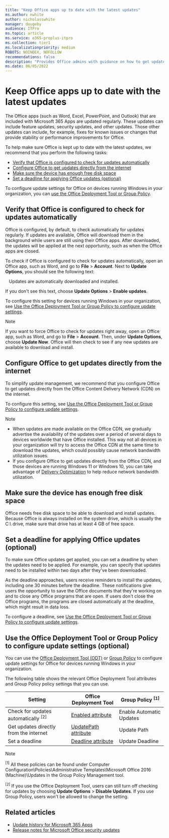 ```yaml
---
title: "Keep Office apps up to date with the latest updates"
ms.author: nwhite
author: nicholasswhite
manager: dougeby
audience: ITPro
ms.topic: article
ms.service: o365-proplus-itpro
ms.collection: tier1
ms.localizationpriority: medium
ROBOTS: NOINDEX, NOFOLLOW
recommendations: false
description: "Provides Office admins with guidance on how to get updates for Microsoft 365 Apps."
ms.date: 06/05/2022
---
```


# Keep Office apps up to date with the latest updates

The Office apps (such as Word, Excel, PowerPoint, and Outlook) that are included with Microsoft 365 Apps are updated regularly. These updates can include feature updates, security updates, and other updates. Those other updates can include, for example, fixes for known issues or changes that provide stability or performance improvements for Office.

To help make sure Office is kept up to date with the latest updates, we recommend that you perform the following tasks:

- [Verify that Office is configured to check for updates automatically](#verify-that-office-is-configured-to-check-for-updates-automatically)
- [Configure Office to get updates directly from the internet](#configure-office-to-get-updates-directly-from-the-internet)
- [Make sure the device has enough free disk space](#make-sure-the-device-has-enough-free-disk-space)
- [Set a deadline for applying Office updates (optional)](#set-a-deadline-for-applying-office-updates-optional)

To configure update settings for Office on devices running Windows in your organization, you can [use the Office Deployment Tool or Group Policy](#use-the-office-deployment-tool-or-group-policy-to-configure-update-settings-optional).

## Verify that Office is configured to check for updates automatically

Office is configured, by default, to check automatically for updates regularly. If updates are available, Office will download them in the background while users are still using their Office apps. After downloaded, the updates will be applied at the next opportunity, such as when the Office apps are closed.

To check if Office is configured to check for updates automatically, open an Office app, such as Word, and go to **File** > **Account**. Next to **Update Options**, you should see the following text:

&nbsp;&nbsp;&nbsp;Updates are automatically downloaded and installed.

If you don't see this text, choose **Update Options** > **Enable updates**.

To configure this setting for devices running Windows in your organization, see [Use the Office Deployment Tool or Group Policy to configure update settings](#use-the-office-deployment-tool-or-group-policy-to-configure-update-settings-optional).

> [!NOTE]
> If you want to force Office to check for updates right away, open an Office app, such as Word, and go to **File** > **Account**. Then, under **Update Options**, choose **Update Now**. Office will then check to see if any new updates are available to download and install.

## Configure Office to get updates directly from the internet

To simplify update management, we recommend that you configure Office to get updates directly from the Office Content Delivery Network (CDN) on the internet.

To configure this setting, see [Use the Office Deployment Tool or Group Policy to configure update settings](#use-the-office-deployment-tool-or-group-policy-to-configure-update-settings-optional).

> [!NOTE]
> - When updates are made available on the Office CDN, we gradually advertise the availability of the updates over a period of several days to devices worldwide that have Office installed. This way not all devices in your organization will try to access the Office CDN at the same time to download the updates, which could possibly cause network bandwidth utilization issues.
> - If you configure Office to get updates directly from the Office CDN, and those devices are running Windows 11 or Windows 10, you can take advantage of [Delivery Optimization](../delivery-optimization.md) to help reduce network bandwidth utilization.

## Make sure the device has enough free disk space

Office needs free disk space to be able to download and install updates. Because Office is always installed on the system drive, which is usually the C:\ drive, make sure that drive has at least 4 GB of free space.

## Set a deadline for applying Office updates (optional)

To make sure Office updates get applied, you can set a deadline by when the updates need to be applied. For example, you can specify that updates need to be installed within two days after they've been downloaded.

As the deadline approaches, users receive reminders to install the updates, including one 30 minutes before the deadline. These notifications give users the opportunity to save the Office documents that they're working on and to close any Office programs that are open. If users don't close the Office programs, the programs are closed automatically at the deadline, which might result in data loss.

To configure a deadline, see [Use the Office Deployment Tool or Group Policy to configure update settings](#use-the-office-deployment-tool-or-group-policy-to-configure-update-settings-optional).

## Use the Office Deployment Tool or Group Policy to configure update settings (optional)

You can use the [Office Deployment Tool (ODT)](../overview-office-deployment-tool.md) or [Group Policy](https://www.microsoft.com/download/details.aspx?id=49030) to configure update settings for Office for devices running Windows in your organization.

The following table shows the relevant Office Deployment Tool attributes and Group Policy policy settings that you can use.

|Setting  |Office Deployment Tool  |Group Policy <sup>[1]</sup>   |
|---------|---------|---------|
|Check for updates automatically <sup>[2]</sup>  | [Enabled attribute](../office-deployment-tool-configuration-options.md#enabled-attribute-part-of-updates-element) |Enable Automatic Updates|
|Get updates directly from the internet     | [UpdatePath attribute](../office-deployment-tool-configuration-options.md#updatepath-attribute-part-of-updates-element) | Update Path        |
|Set a deadline   | [Deadline attribute](../office-deployment-tool-configuration-options.md#deadline-attribute-part-of-updates-element)  | Update Deadline         |

> [!NOTE]
> <sup>[1]</sup> All these policies can be found under Computer Configuration\Policies\Administrative Templates\Microsoft Office 2016 (Machine)\Updates in the Group Policy Management tool.
>
> <sup>[2]</sup> If you use the Office Deployment Tool, users can still turn off checking for updates by choosing **Update Options** > **Disable Updates**. If you use Group Policy, users won't be allowed to change the setting.

## Related articles

- [Update history for Microsoft 365 Apps](/officeupdates/update-history-microsoft365-apps-by-date)
- [Release notes for Microsoft Office security updates](/officeupdates/microsoft365-apps-security-updates)